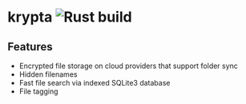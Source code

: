 # krypta ![Rust build](https://github.com/asdrubalini/krypta/actions/workflows/rust.yml/badge.svg)

## Features

- Encrypted file storage on cloud providers that support folder sync
- Hidden filenames
- Fast file search via indexed SQLite3 database
- File tagging
